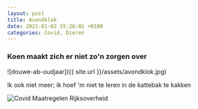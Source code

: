 ```yaml
---
layout: post
title: Avondklok
date: 2021-01-02 15:28:01 +0100
categories: Covid, Dieren
---
```


### Koen maakt zich er niet zo'n zorgen over

![douwe-ab-oudjaar]({{ site.url }}/assets/avondklok.jpg)

Ik ook niet meer; ik hoef 'm niet te leren in de kattebak te kakken

![Covid Maatregelen Rijksoverheid](https://www.rijksoverheid.nl/actueel/nieuws/2021/01/20/lockdown-verder-aangescherpt-vanwege-zorgen-om-nieuwe-virusvarianten)
